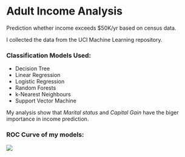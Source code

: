# Adult Income Analysis
Prediction whether income exceeds $50K/yr based on census data. 

I collected the data from the UCI Machine Learning repository.

### Classification Models Used:

* Decision Tree
* Linear Regression
* Logistic Regression
* Random Forests
* k-Nearest Neighbours
* Support Vector Machine

My analysis show that *Marital status* and *Capital Gain* have the biger importance in income prediction.

### ROC Curve of my models: 
![](https://github.com/axrozwadowska/Adult_Income_Analysis/blob/master/ROC.png)
